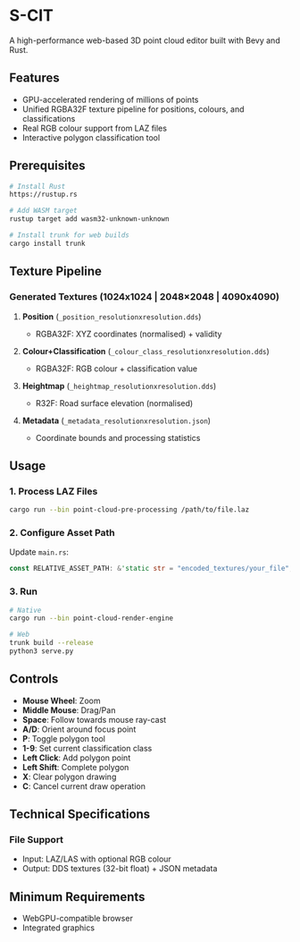 # S-CIT

A high-performance web-based 3D point cloud editor built with Bevy and Rust.

## Features

- GPU-accelerated rendering of millions of points
- Unified RGBA32F texture pipeline for positions, colours, and classifications
- Real RGB colour support from LAZ files
- Interactive polygon classification tool

## Prerequisites

```bash
# Install Rust
https://rustup.rs

# Add WASM target
rustup target add wasm32-unknown-unknown

# Install trunk for web builds
cargo install trunk
```

## Texture Pipeline

### Generated Textures (1024x1024 | 2048×2048 | 4090x4090)

1. **Position** (`_position_resolutionxresolution.dds`)
   - RGBA32F: XYZ coordinates (normalised) + validity

2. **Colour+Classification** (`_colour_class_resolutionxresolution.dds`)
   - RGBA32F: RGB colour + classification value

3. **Heightmap** (`_heightmap_resolutionxresolution.dds`)
   - R32F: Road surface elevation (normalised)

4. **Metadata** (`_metadata_resolutionxresolution.json`)
   - Coordinate bounds and processing statistics

## Usage

### 1. Process LAZ Files

```bash
cargo run --bin point-cloud-pre-processing /path/to/file.laz
```

### 2. Configure Asset Path

Update `main.rs`:

```rust
const RELATIVE_ASSET_PATH: &'static str = "encoded_textures/your_file";
```

### 3. Run

```bash
# Native
cargo run --bin point-cloud-render-engine

# Web
trunk build --release
python3 serve.py
```

## Controls

- **Mouse Wheel**: Zoom
- **Middle Mouse**: Drag/Pan
- **Space**: Follow towards mouse ray-cast
- **A/D**: Orient around focus point
- **P**: Toggle polygon tool
- **1-9**: Set current classification class
- **Left Click**: Add polygon point
- **Left Shift**: Complete polygon
- **X**: Clear polygon drawing
- **C**: Cancel current draw operation

## Technical Specifications

### File Support

- Input: LAZ/LAS with optional RGB colour
- Output: DDS textures (32-bit float) + JSON metadata

## Minimum Requirements

- WebGPU-compatible browser
- Integrated graphics
